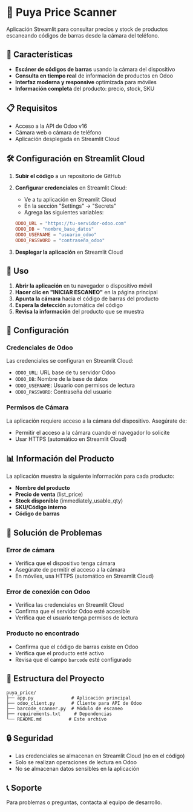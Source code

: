 # 📱 Puya Price Scanner

Aplicación Streamlit para consultar precios y stock de productos escaneando códigos de barras desde la cámara del teléfono.

## 🚀 Características

- **Escáner de códigos de barras** usando la cámara del dispositivo
- **Consulta en tiempo real** de información de productos en Odoo
- **Interfaz moderna y responsive** optimizada para móviles
- **Información completa** del producto: precio, stock, SKU

## 📋 Requisitos

- Acceso a la API de Odoo v16
- Cámara web o cámara de teléfono
- Aplicación desplegada en Streamlit Cloud

## 🛠️ Configuración en Streamlit Cloud

1. **Subir el código** a un repositorio de GitHub

2. **Configurar credenciales** en Streamlit Cloud:
   - Ve a tu aplicación en Streamlit Cloud
   - En la sección "Settings" → "Secrets"
   - Agrega las siguientes variables:
   ```toml
   ODOO_URL = "https://tu-servidor-odoo.com"
   ODOO_DB = "nombre_base_datos"
   ODOO_USERNAME = "usuario_odoo"
   ODOO_PASSWORD = "contraseña_odoo"
   ```

3. **Desplegar la aplicación** en Streamlit Cloud

## 📱 Uso

1. **Abrir la aplicación** en tu navegador o dispositivo móvil
2. **Hacer clic en "INICIAR ESCANEO"** en la página principal
3. **Apunta la cámara** hacia el código de barras del producto
4. **Espera la detección** automática del código
5. **Revisa la información** del producto que se muestra

## 🔧 Configuración

### Credenciales de Odoo

Las credenciales se configuran en Streamlit Cloud:

- `ODOO_URL`: URL base de tu servidor Odoo
- `ODOO_DB`: Nombre de la base de datos
- `ODOO_USERNAME`: Usuario con permisos de lectura
- `ODOO_PASSWORD`: Contraseña del usuario

### Permisos de Cámara

La aplicación requiere acceso a la cámara del dispositivo. Asegúrate de:

- Permitir el acceso a la cámara cuando el navegador lo solicite
- Usar HTTPS (automático en Streamlit Cloud)

## 📊 Información del Producto

La aplicación muestra la siguiente información para cada producto:

- **Nombre del producto**
- **Precio de venta** (list_price)
- **Stock disponible** (immediately_usable_qty)
- **SKU/Código interno**
- **Código de barras**

## 🐛 Solución de Problemas

### Error de cámara
- Verifica que el dispositivo tenga cámara
- Asegúrate de permitir el acceso a la cámara
- En móviles, usa HTTPS (automático en Streamlit Cloud)

### Error de conexión con Odoo
- Verifica las credenciales en Streamlit Cloud
- Confirma que el servidor Odoo esté accesible
- Verifica que el usuario tenga permisos de lectura

### Producto no encontrado
- Confirma que el código de barras existe en Odoo
- Verifica que el producto esté activo
- Revisa que el campo `barcode` esté configurado

## 📁 Estructura del Proyecto

```
puya_price/
├── app.py              # Aplicación principal
├── odoo_client.py      # Cliente para API de Odoo
├── barcode_scanner.py  # Módulo de escaneo
├── requirements.txt     # Dependencias
└── README.md          # Este archivo
```

## 🔒 Seguridad

- Las credenciales se almacenan en Streamlit Cloud (no en el código)
- Solo se realizan operaciones de lectura en Odoo
- No se almacenan datos sensibles en la aplicación

## 📞 Soporte

Para problemas o preguntas, contacta al equipo de desarrollo. 